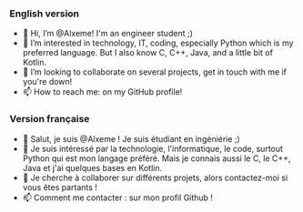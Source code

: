 ### English version
- 👋 Hi, I’m @Alxeme! I'm an engineer student ;)
- 👀 I’m interested in technology, IT, coding, especially Python which is my preferred language. But I also know C, C++, Java, and a little bit of Kotlin.
- 💞️ I’m looking to collaborate on several projects, get in touch with me if you're down!
- 📫 How to reach me: on my GitHub profile!

### Version française
- 👋 Salut, je suis @Alxeme ! Je suis étudiant en ingéniérie ;)
- 👀 Je suis intéressé par la technologie, l'informatique, le code, surtout Python qui est mon langage préféré. Mais je connais aussi le C, le C++, Java et j'ai quelques bases en Kotlin.
- 💞️ Je cherche à collaborer sur différents projets, alors contactez-moi si vous êtes partants !
- 📫 Comment me contacter : sur mon profil Github !



<!---
Alxeme/Alxeme is a ✨ special ✨ repository because its `README.md` (this file) appears on your GitHub profile.
You can click the Preview link to take a look at your changes.
--->

